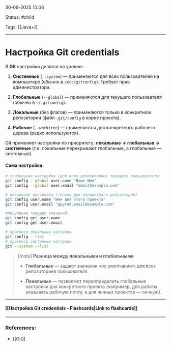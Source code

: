 
30-09-2025 10:06

Status: #child

Tags: [[Java+]]

---
# Настройка Git credentials


В **Git** настройки делятся на уровни:

1. **Системные** (`--system`) — применяются для всех пользователей на компьютере (обычно в `/etc/gitconfig`). Требует прав администратора.
    
2. **Глобальные** (`--global`) — применяются для текущего пользователя (обычно в `~/.gitconfig`).
    
3. **Локальные** (без флагов) — применяются только в конкретном репозитории (файл `.git/config` в корне проекта).
    
4. **Рабочие** (`--worktree`) — применяются для конкретного рабочего дерева (редко используются).
    

Git применяет настройки по приоритету: **локальные → глобальные → системные** (т.е. локальные перекрывают глобальные, а глобальные — системные).

#### Сама настройка:

```bash
# глобальная настройка (для всех репозиториев текущего пользователя)
git config --global user.name "Ваше Имя"
git config --global user.email "email@example.com"

# локальная настройка (только для конкретного репозитория)
git config user.name "Имя для этого проекта"
git config user.email "другой.email@example.com"

#получение текущих значений
git config get user.name
git config get user.email

# просмотр локальных настроек
git config --list
# просмотр системных настроек
git --system --list
```

> [!note] **Разница между локальными и глобальными**
>- **Глобальные** — задают значения «по умолчанию» для всех репозиториев пользователя.
   > 
>- **Локальные** — позволяют переопределить глобальные настройки для конкретного проекта (например, для работы указывать рабочую почту, а для личных проектов — личную).


----
#### [[Настройка Git credentials - Flashcards|Link to flashcards]]



---
### References:

- [[Git]]